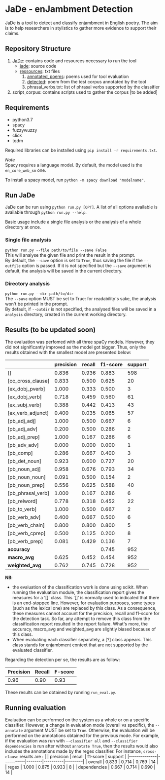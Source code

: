# JaDe - enJambment Detection

JaDe is a tool to detect and classify enjambment in English poetry.
The aim is to help researchers in stylistics to gather more evidence to support
their claims.

## Repository Structure

1. [JaDe](https://github.com/MongetE/JaDe/tree/master/JaDe): contains code and
resources necessary to run the tool
    - [jade](https://github.com/MongetE/JaDe/tree/master/JaDe/jade): source code
    - [ressources](https://github.com/MongetE/JaDe/tree/master/JaDe/resources/): txt files
        1. [annotated_poems](https://github.com/MongetE/JaDe/tree/master/JaDe/resources/annotated_poems):
        poems used for tool evaluation
        2. [detected](https://github.com/MongetE/JaDe/tree/master/JaDe/resources/detected):
        poem from the test corpus annotated by the tool
        3. phrasal_verbs.txt: list of phrasal verbs supported by the classifier
2. script_corpus: contains scripts used to gather the corpus [to be added]

## Requirements

- python3.7
- spacy
- fuzzywuzzy
- click
- tqdm

Required libraries can be installed using `pip install -r requirements.txt`.

*Note*  
Spacy requires a language model. By default, the model used is  the
`en_core_web_sm` one.

To install a spacy model, run `python -m spacy download "modelname"`.

## Run JaDe

JaDe can be run using `python run.py [OPT]`. A list of all options available is
available through `python run.py --help`.

Basic usage include a single file analysis or the analysis of a whole directory
at once.  

### Single file analysis

`python run.py --file path/to/file --save False`  
This will analyse the given file and print the result in the prompt.  
By default, the `--save` option is set to `True`, thus saving the file if the
`--outfile` option is passed.
If it is not specified but the `--save` argument is default, the analysis will
be saved in the current directory.

### Directory analysis

`python run.py --dir path/to/dir`  
The `--save` option MUST be set to True: for readability's sake, the analysis
won't be printed in the prompt.  
By default, if `--outdir` is not specified, the analysed files will be saved in
a `analysis` directory, created in the current working directory.

## Results (to be updated soon)

The evaluation was perfomed with all three spaCy models. However, they did not
significantly improved as the model got bigger. Thus, only the results obtained
with the smallest model are presented below:

|                   | precision | recall | f1-score | support |
|-------------------|-----------|--------|----------|---------|
| []                | 0.836     | 0.936  | 0.883    | 598     |
| [cc_cross_clause] | 0.833     | 0.500  | 0.625    | 20      |
| [ex_dobj_pverb]   | 1.000     | 0.333  | 0.500    | 3       |
| [ex_dobj_verb]    | 0.718     | 0.459  | 0.560    | 61      |
| [ex_subj_verb]    | 0.388     | 0.442  | 0.413    | 43      |
| [ex_verb_adjunct] | 0.400     | 0.035  | 0.065    | 57      |
| [pb_adj_adj]      | 1.000     | 0.500  | 0.667    | 6       |
| [pb_adj_adv]      | 0.200     | 0.500  | 0.286    | 2       |
| [pb_adj_prep]     | 1.000     | 0.167  | 0.286    | 6       |
| [pb_adv_adv]      | 0.000     | 0.000  | 0.000    | 1       |
| [pb_comp]         | 0.286     | 0.667  | 0.400    | 3       |
| [pb_det_noun]     | 0.923     | 0.600  | 0.727    | 20      |
| [pb_noun_adj]     | 0.958     | 0.676  | 0.793    | 34      |
| [pb_noun_noun]    | 0.091     | 0.500  | 0.154    | 2       |
| [pb_noun_prep]    | 0.556     | 0.625  | 0.588    | 40      |
| [pb_phrasal_verb] | 1.000     | 0.167  | 0.286    | 6       |
| [pb_relword]      | 0.778     | 0.318  | 0.452    | 22      |
| [pb_to_verb]      | 1.000     | 0.500  | 0.667    | 2       |
| [pb_verb_adv]     | 0.400     | 0.667  | 0.500    | 6       |
| [pb_verb_chain]   | 0.800     | 0.800  | 0.800    | 5       |
| [pb_verb_cprep]   | 0.500     | 0.125  | 0.200    | 8       |
| [pb_verb_prep]    | 0.081     | 0.429  | 0.136    | 7       |
| **accuracy**      |           |        | 0.745    | 952     |
| **macro_avg**     | 0.625     | 0.452  | 0.454    | 952     |
| **weighted_avg**  | 0.762     | 0.745  | 0.728    | 952     |

**NB**:

- the evaluation of the classification work is done using scikit. When
running the evaluation module, the classification report gives the measures for
a ‘[]’ class. This ‘[]’ is normally used to indicated that there is an
end-stopped line. However, for evaluation purposes, some types (such as the
lexical one) are replaced by this class. As a consequence, these measures cannot
account for the precision, recall and f1-score for the detection task. So far,
any attempt to remove this class from the classification report resulted in the
report failure. What's more, the accuracy, macro_avg and weighted_avg are
slightly biased because of this class.
- When evaluating each classifier separately, a [?] class appears. This class
stands for enjambment context that are not supported by the evaluated classifier.


Regarding the detection per se, the results are as follow:

| Precision | Recall | F-score |
|-----------|--------|---------|
| 0.96      | 0.90   | 0.93    |

These results can be obtained by running `run_eval.py`.

## Running evaluation

Evaluation can be performed on the system as a whole or on a specific classifier.
However, a change in evaluation mode (overall vs specific), the `--annotate`
argument MUST be set to `True`. Otherwise, the evaluation will be performed
on the annotations obtained for the previous mode. For example, if the evaluation
was run with `--classifier all` and `--classifier dependencies` is run after 
without `annotate True`, then the results would also includes the annotations
made by the regex classifier.
For instance, `cross-clause` results are :
|              | precision | recall | f1-score | support |
|--------------|-----------|--------|----------|---------|
| overall      | 0.833     | 0.714  | 0.769    | 14      |
| regex        | 1.000     | 0.875  | 0.933    | 8       |
| dependencies | 0.667     | 0.714  | 0.690    | 14      |